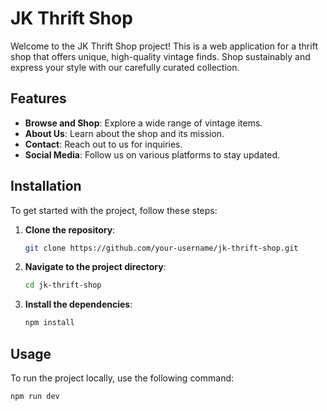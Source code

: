 # JK Thrift Shop

Welcome to the JK Thrift Shop project! This is a web application for a thrift shop that offers unique, high-quality vintage finds. Shop sustainably and express your style with our carefully curated collection.

## Features

- **Browse and Shop**: Explore a wide range of vintage items.
- **About Us**: Learn about the shop and its mission.
- **Contact**: Reach out to us for inquiries.
- **Social Media**: Follow us on various platforms to stay updated.

## Installation

To get started with the project, follow these steps:

1. **Clone the repository**:
    ```bash
    git clone https://github.com/your-username/jk-thrift-shop.git
    ```

2. **Navigate to the project directory**:
    ```bash
    cd jk-thrift-shop
    ```

3. **Install the dependencies**:
    ```bash
    npm install
    ```

## Usage

To run the project locally, use the following command:

```bash
npm run dev